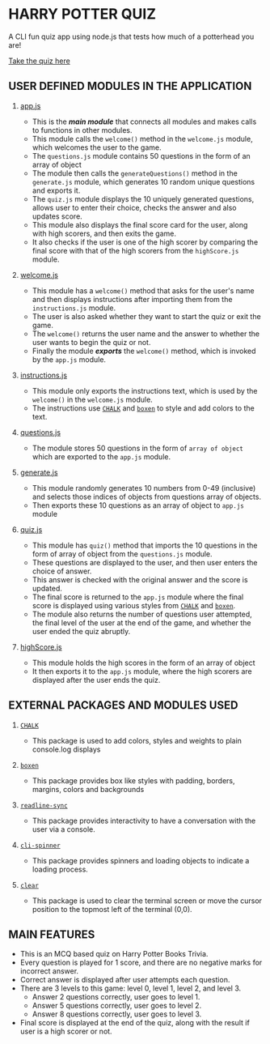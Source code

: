# HARRY POTTER QUIZ
A CLI fun quiz app using node.js that tests how much of a potterhead you are!

[Take the quiz here](https://replit.com/@bhaaratii/JS-Quiz-1?embed=1&output=1#README.md)


## USER DEFINED MODULES IN THE APPLICATION
1. [app.js](https://github.com/bharati-21/JS-Quiz/blob/main/app.js)
   * This is the ***main module*** that connects all modules and makes calls to functions in other modules.
   * This module calls the `welcome()` method in the `welcome.js` module, which welcomes the user to the game.
   * The `questions.js` module contains 50 questions in the form of an array of object
   * The module then calls the `generateQuestions()` method in the `generate.js` module, which generates 10 random unique questions and exports it.
   * The `quiz.js` module displays the 10 uniquely generated questions, allows user to enter their choice, checks the answer and also updates score.
   * This module also displays the final score card for the user, along with high scorers, and then exits the game.
   * It also checks if the user is one of the high scorer by comparing the final score with that of the high scorers from the `highScore.js` module.

1. [welcome.js](https://github.com/bharati-21/JS-Quiz/blob/main/welcome.js)
   * This module has a `welcome()` method that asks for the user's name and then displays instructions after importing them from the `instructions.js` module.
   * The user is also asked whether they want to start the quiz or exit the game.
   * The `welcome()` returns the user name and the answer to whether the user wants to begin the quiz or not.
   * Finally the module ***exports*** the `welcome()` method, which is invoked by the `app.js` module.

1. [instructions.js](https://github.com/bharati-21/JS-Quiz/main/instructions.js)
   * This module only exports the instructions text, which is used by the `welcome()` in the `welcome.js` module.
   * The instructions use [`CHALK`](https://www.npmjs.com/package/chalk) and [`boxen`](https://www.npmjs.com/package/boxen) to style and add colors to the text.

1. [questions.js](https://github.com/bharati-21/JS-Quiz/main/questions.js)
   * The module stores 50 questions in the form of `array of object` which are exported to the `app.js` module. 

1. [generate.js](https://github.com/bharati-21/JS-Quiz/blob/main/instructions.js)
   * This module randomly generates 10 numbers from 0-49 (inclusive) and selects those indices of objects from questions array of objects. 
   * Then exports these 10 questions as an array of object to `app.js` module

1. [quiz.js](https://github.com/bharati-21/JS-Quiz/main/quiz.js)
   * This module has `quiz()` method that imports the 10 questions in the form of array of object from the `questions.js` module.
   * These questions are displayed to the user, and then user enters the choice of answer.
   * This answer is checked with the original answer and the score is updated.
   * The final score is returned to the `app.js` module where the final score is displayed using various styles from [`CHALK`](https://www.npmjs.com/package/chalk) and [`boxen`](https://www.npmjs.com/package/boxen).
   * The module also returns the number of questions user attempted, the final level of the user at the end of the game, and whether the user ended the quiz abruptly.

1. [highScore.js](https://github.com/bharati-21/JS-Quiz/main/highScore.js)
   * This module holds the high scores in the form of an array of object
   * It then exports it to the `app.js` module, where the high scorers are displayed after the user ends the quiz.



## EXTERNAL PACKAGES AND MODULES USED
1. [`CHALK`](https://www.npmjs.com/package/chalk)
   * This package is used to add colors, styles and weights to plain console.log displays
 
1. [`boxen`](https://www.npmjs.com/package/boxen)
   * This package provides box like styles with padding, borders, margins, colors and backgrounds

1. [`readline-sync`](https://www.npmjs.com/package/readline-sync)
   * This package provides interactivity to have a conversation with the user via a console.

1. [`cli-spinner`](https://www.npmjs.com/package/cli-spinner)
   * This package provides spinners and loading objects to indicate a loading process.

1. [`clear`](https://www.npmjs.com/package/clear)
   * This package is used to clear the terminal screen or move the cursor position to the topmost left of the terminal (0,0).

## MAIN FEATURES
* This is an MCQ based quiz on Harry Potter Books Trivia. 
* Every question is played for 1 score, and there are no negative marks for incorrect answer.
* Correct answer is displayed after user attempts each question.
* There are 3 levels to this game: level 0, level 1, level 2, and level 3.
  * Answer 2 questions correctly, user goes to level 1.
  * Answer 5 questions correctly, user goes to level 2.
  * Answer 8 questions correctly, user goes to level 3.
* Final score is displayed at the end of the quiz, along with the result if user is a high scorer or not.
